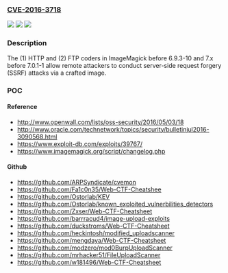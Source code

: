 ### [CVE-2016-3718](https://cve.mitre.org/cgi-bin/cvename.cgi?name=CVE-2016-3718)
![](https://img.shields.io/static/v1?label=Product&message=n%2Fa&color=blue)
![](https://img.shields.io/static/v1?label=Version&message=%3D%20n%2Fa%20&color=brighgreen)
![](https://img.shields.io/static/v1?label=Vulnerability&message=n%2Fa&color=brighgreen)

### Description

The (1) HTTP and (2) FTP coders in ImageMagick before 6.9.3-10 and 7.x before 7.0.1-1 allow remote attackers to conduct server-side request forgery (SSRF) attacks via a crafted image.

### POC

#### Reference
- http://www.openwall.com/lists/oss-security/2016/05/03/18
- http://www.oracle.com/technetwork/topics/security/bulletinjul2016-3090568.html
- https://www.exploit-db.com/exploits/39767/
- https://www.imagemagick.org/script/changelog.php

#### Github
- https://github.com/ARPSyndicate/cvemon
- https://github.com/Fa1c0n35/Web-CTF-Cheatshee
- https://github.com/Ostorlab/KEV
- https://github.com/Ostorlab/known_exploited_vulnerbilities_detectors
- https://github.com/Zxser/Web-CTF-Cheatsheet
- https://github.com/barrracud4/image-upload-exploits
- https://github.com/duckstroms/Web-CTF-Cheatsheet
- https://github.com/heckintosh/modified_uploadscanner
- https://github.com/mengdaya/Web-CTF-Cheatsheet
- https://github.com/modzero/mod0BurpUploadScanner
- https://github.com/mrhacker51/FileUploadScanner
- https://github.com/w181496/Web-CTF-Cheatsheet

